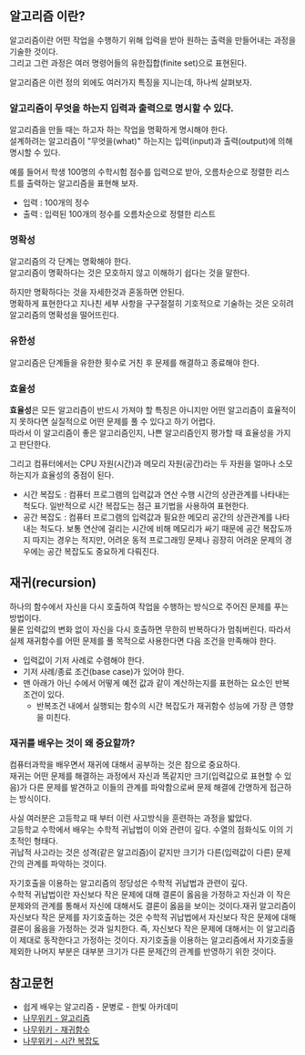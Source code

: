 ## 알고리즘 이란?

알고리즘이란 어떤 작업을 수행하기 위해 입력을 받아 원하는 출력을 만들어내는 과정을 기술한 것이다.  
그리고 그런 과정은 여러 명령어들의 유한집합(finite set)으로 표현된다.  


알고리즘은 이런 정의 외에도 여러가지 특징을 지니는데, 하나씩 살펴보자.  

### 알고리즘이 무엇을 하는지 입력과 출력으로 명시할 수 있다.

알고리즘을 만들 때는 하고자 하는 작업을 명확하게 명시해야 한다.  
설계하려는 알고리즘이 "무엇을(what)" 하는지는 입력(input)과 출력(output)에 의해 명시할 수 있다.  


예를 들어서 학생 100명의 수학시험 점수를 입력으로 받아, 오름차순으로 정렬한 리스트를 출력하는 알고리즘을 표현해 보자.

* 입력 : 100개의 정수
* 출력 : 입력된 100개의 정수를 오름차순으로 정렬한 리스트

### 명확성

알고리즘의 각 단계는 명확해야 한다.  
알고리즘이 명확하다는 것은 모호하지 않고 이해하기 쉽다는 것을 말한다.  


하지만 명확하다는 것을 자세한것과 혼동하면 안된다.  
명확하게 표현한다고 지나친 세부 사항을 구구절절히 기호적으로 기술하는 것은 오히려 알고리즘의 명확성을 떨어뜨린다.  

### 유한성

알고리즘은 단계들을 유한한 횟수로 거친 후 문제를 해결하고 종료해야 한다.  

### 효율성

**효율성**은 모든 알고리즘이 반드시 가져야 할 특징은 아니지만 어떤 알고리즘이 효율적이지 못하다면 실질적으로 어떤 문제를 풀 수 있다고 하기 어렵다.  
따라서 이 알고리즘이 좋은 알고리즘인지, 나쁜 알고리즘인지 평가할 때 효율성을 가지고 판단한다. 


그리고 컴퓨터에서는 CPU 자원(시간)과 메모리 자원(공간)라는 두 자원을 얼마나 소모하는지가 효율성의 중점이 된다.  

* 시간 복잡도 : 컴퓨터 프로그램의 입력값과 연산 수행 시간의 상관관계를 나타내는 척도다. 일반적으로 시간 복잡도는 점근 표기법을 사용하여 표현한다.
* 공간 복잡도 : 컴퓨터 프로그램의 입력값과 필요한 메모리 공간의 상관관계를 나타내는 척도다. 보통 연산에 걸리는 시간에 비해 메모리가 싸기 때문에 공간 복잡도까지 따지는 경우는 적지만, 어려운 동적 프로그래밍 문제나 굉장히 어려운 문제의 경우에는 공간 복잡도도 중요하게 다뤄진다.  
## 재귀(recursion)

하나의 함수에서 자신을 다시 호출하여 작업을 수행하는 방식으로 주어진 문제를 푸는 방법이다.  
물론 입력값의 변화 없이 자신을 다시 호출하면 무한히 반복하다가 멈춰버린다. 따라서 실제 재귀함수를 어떤 문제를 풀 목적으로 사용한다면 다음 조건을 만족해야 한다.

* 입력값이 기저 사례로 수렴해야 한다.
* 기저 사례/종료 조건(base case)가 있어야 한다.
* 맨 아래가 아닌 수에서 어떻게 예전 값과 같이 계산하는지를 표현하는 요소인 반복 조건이 있다.  
	* 반복조건 내에서 실행되는 함수의 시간 복잡도가 재귀함수 성능에 가장 큰 영향을 미친다.  

### 재귀를 배우는 것이 왜 중요할까?

컴퓨터과학을 배우면서 재귀에 대해서 공부하는 것은 참으로 중요하다.  
재귀는 어떤 문제를 해결하는 과정에서 자신과 똑같지만 크기(입력값으로 표현할 수 있음)가 다른 문제를 발견하고 이들의 관계를 파악함으로써 문제 해결에 간명하게 접근하는 방식이다. 


사실 여러분은 고등학교 때 부터 이런 사고방식을 훈련하는 과정을 밟았다.  
고등학교 수학에서 배우는 수학적 귀납법이 이와 관련이 깊다. 수열의 점화식도 이의 기초적인 형태다.  
귀납적 사고라는 것은 성격(같은 알고리즘)이 같지만 크기가 다른(입력값이 다른) 문제 간의 관계를 파악하는 것이다.  


자기호출을 이용하는 알고리즘의 정당성은 수학적 귀납법과 관련이 깊다.  
수학적 귀납법이란 자신보다 작은 문제에 대해 결론이 옳음을 가정하고 자신과 이 작은 문제와의 관계를 통해서 자신에 대해서도 결론이 옳음을 보이는 것이다.재귀 알고리즘이 자신보다 작은 문제를 자기호출하는 것은 수학적 귀납법에서 자신보다 작은 문제에 대해 결론이 옳음을 가정하는 것과 일치한다. 즉, 자신보다 작은 문제에 대해서는 이 알고리즘이 제대로 동작한다고 가정하는 것이다. 자기호출을 이용하는 알고리즘에서 자기호출을 제외한 나머지 부분은 대부분 크기가 다른 문제간의 관계를 반영하기 위한 것이다.  

## 참고문헌

* 쉽게 배우는 알고리즘 - 문병로 - 한빛 아카데미
* [나무위키 - 알고리즘](https://namu.wiki/w/%EC%95%8C%EA%B3%A0%EB%A6%AC%EC%A6%98)
* [나무위키 - 재귀함수](https://namu.wiki/w/%EC%9E%AC%EA%B7%80%ED%95%A8%EC%88%98)
* [나무위키 - 시간 복잡도](https://namu.wiki/w/%EC%8B%9C%EA%B0%84%20%EB%B3%B5%EC%9E%A1%EB%8F%84)
